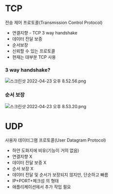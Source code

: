 # TCP

전송 제어 프로토콜(Transmission Control Protocol)

- 연결지향 - TCP 3 way handshake
- 데이터 전달 보증
- 순서보장
- 신뢰할 수 있는 프로토콜
- 현재는 대부분 TCP 사용

### 3 way handshake?

![스크린샷 2022-04-23 오후 8.52.56.png](https://s3-us-west-2.amazonaws.com/secure.notion-static.com/a77ba5a6-f2fe-42b8-890c-bb631b140e04/스크린샷_2022-04-23_오후_8.52.56.png)

### 순서 보장

![스크린샷 2022-04-23 오후 8.53.20.png](https://s3-us-west-2.amazonaws.com/secure.notion-static.com/557979f1-30b5-4004-86b3-92da15945027/스크린샷_2022-04-23_오후_8.53.20.png)

# UDP

사용자 데이터그램 프로토콜(User Datagram Protocol)

- 하얀 도화지에 비유(기능이 거의 없음)
- 연결지향 X
- 데이터 전달 보증 X
- 순서 보장 X
- 데이터 전달 및 순서가 보장되지 않지만, 단순하고 빠름
- IP+PORT+체크섬 의 형태
- 애플리케이션에서 추가 작업 필요